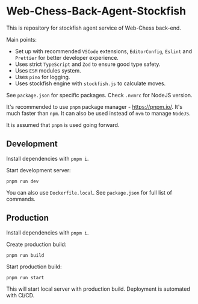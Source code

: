 # Web-Chess-Back-Agent-Stockfish

This is repository for stockfish agent service of Web-Chess back-end.

Main points:

- Set up with recommended `VSCode` extensions, `EditorConfig`, `Eslint` and `Prettier` for better developer experience.
- Uses strict `TypeScript` and `Zod` to ensure good type safety.
- Uses `ESM` modules system.
- Uses `pino` for logging.
- Uses stockfish engine with `stockfish.js` to calculate moves.

See `package.json` for specific packages. Check `.nvmrc` for NodeJS version.

It's recommended to use `pnpm` package manager - <https://pnpm.io/>. It's much faster than `npm`. It can also be used instead of `nvm` to manage `NodeJS`.

It is assumed that `pnpm` is used going forward.

## Development

Install dependencies with `pnpm i`.

Start development server:

```#!/bin/bash
pnpm run dev
```

You can also use `Dockerfile.local`. See `package.json` for full list of commands.

## Production

Install dependencies with `pnpm i`.

Create production build:

```#!/bin/bash
pnpm run build
```

Start production build:

```#!/bin/bash
pnpm run start
```

This will start local server with production build. Deployment is automated with CI/CD.

